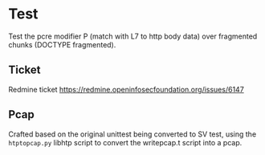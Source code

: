 # Test

Test the pcre modifier P (match with L7 to http body data) over fragmented
chunks (DOCTYPE fragmented).

## Ticket

Redmine ticket https://redmine.openinfosecfoundation.org/issues/6147

## Pcap

Crafted based on the original unittest being converted to SV test, using
the `htptopcap.py` libhtp script to convert the writepcap.t script into a pcap.
